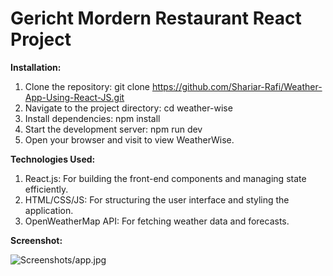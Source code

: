 # Gericht Mordern Restaurant React Project
<b>Installation:</b>
1. Clone the repository: git clone https://github.com/Shariar-Rafi/Weather-App-Using-React-JS.git
2. Navigate to the project directory: cd weather-wise
3. Install dependencies: npm install
4. Start the development server: npm run dev
5. Open your browser and visit  to view WeatherWise.

<b>Technologies Used:</b>
1. React.js: For building the front-end components and managing state efficiently.
2. HTML/CSS/JS: For structuring the user interface and styling the application.
3. OpenWeatherMap API: For fetching weather data and forecasts.

<b>Screenshot:</b>

<img src="https://github.com/Shariar-Rafi/Weather-App-Using-React-JS/blob/main/src/assets/app.jpg" alt="Screenshots/app.jpg" >

